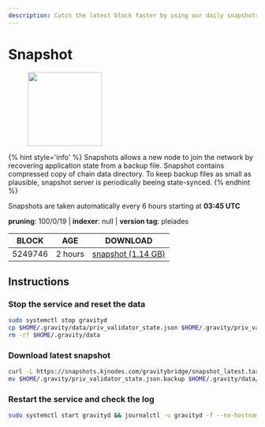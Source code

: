 ```yaml
---
description: Catch the latest block faster by using our daily snapshots.
---
```


# Snapshot

<figure><img src="https://raw.githubusercontent.com/kj89/testnet_manuals/main/pingpub/logos/gravitybridge.png" width="150" alt=""><figcaption></figcaption></figure>

{% hint style='info' %}
Snapshots allows a new node to join the network by recovering application state from a backup file. 
Snapshot contains compressed copy of chain data directory. To keep backup files as small as plausible, 
snapshot server is periodically beeing state-synced.
{% endhint %}

Snapshots are taken automatically every 6 hours starting at **03:45 UTC**

**pruning**: 100/0/19 | **indexer**: null | **version tag**: pleiades

| BLOCK             | AGE             | DOWNLOAD                                                                                            |
| ----------------- | --------------- | --------------------------------------------------------------------------------------------------- |
| 5249746 | 2 hours | [snapshot (1.14 GB)](https://snapshots.kjnodes.com/gravitybridge/snapshot\_latest.tar.lz4) |

## Instructions

### Stop the service and reset the data

```bash
sudo systemctl stop gravityd
cp $HOME/.gravity/data/priv_validator_state.json $HOME/.gravity/priv_validator_state.json.backup
rm -rf $HOME/.gravity/data
```

### Download latest snapshot

```bash
curl -L https://snapshots.kjnodes.com/gravitybridge/snapshot_latest.tar.lz4 | lz4 -dc - | tar -xf - -C $HOME/.gravity
mv $HOME/.gravity/priv_validator_state.json.backup $HOME/.gravity/data/priv_validator_state.json
```

### Restart the service and check the log

```bash
sudo systemctl start gravityd && journalctl -u gravityd -f --no-hostname -o cat
```

